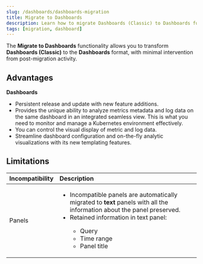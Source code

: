 ```yaml
---
slug: /dashboards/dashboards-migration
title: Migrate to Dashboards
description: Learn how to migrate Dashboards (Classic) to Dashboards functionality.
tags: [migration, dashboard]
---
```


The **Migrate to Dashboards** functionality allows you to transform **Dashboards (Classic)** to the **Dashboards** format, with minimal intervention from post-migration activity.

## Advantages

**Dashboards**

- Persistent release and update with new feature additions.
- Provides the unique ability to analyze metrics metadata and log data on the same dashboard in an integrated seamless view. This is what you need to monitor and manage a Kubernetes environment effectively.
- You can control the visual display of metric and log data.
- Streamline dashboard configuration and on-the-fly analytic visualizations with its new templating features.

## Limitations

| Incompatibility | Description |   
| :-----------------| :--------------|
| Panels | <ul><li>Incompatible panels are automatically migrated to **text** panels with all the information about the panel preserved.</li> <li>Retained information in text panel:</li> <ul> <li>Query</li> <li>Time range</li> <li>Panel title</li></ul> </ul> |
